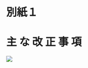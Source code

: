 # 別紙１

# 主 な 改 正 事 項

![](https://www.nta.go.jp/tmp/db5be713-74c8-4586-a9ee-a5a3abd6f174/images/0135f555390507b890bafb2a385dd858a8fef1afda6512b21052115be8cb05ef.jpg)